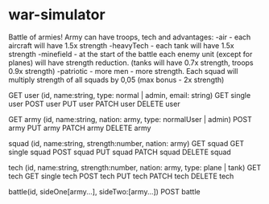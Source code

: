 # war-simulator
Battle of armies! Army can have troops, tech and
advantages:
-air - each aircraft will have 1.5x strength
-heavyTech - each tank will have 1.5x strength
-minefield - at the start of the battle each enemy unit (except for planes) will have strength reduction. (tanks will have 0.7x strength, troops 0.9x strength)
-patriotic - more men - more strength. Each squad will multiply strength of all squads by 0,05 (max bonus - 2x strength)

GET user (id, name:string, type: normal | admin, email: string)
GET single user
POST user
PUT user
PATCH user
DELETE user
 
GET army (id, name:string, nation: army, type: normalUser | admin)
POST army
PUT army
PATCH army
DELETE army
 
squad (id, name:string, strength:number, nation: army)
GET squad
GET single squad
POST squad
PUT squad
PATCH squad
DELETE squad

tech (id, name:string, strength:number, nation: army, type: plane |  tank)
GET tech
GET single tech
POST tech
PUT tech
PATCH tech
DELETE tech

battle(id, sideOne[army...], sideTwo:[army...])
POST battle
